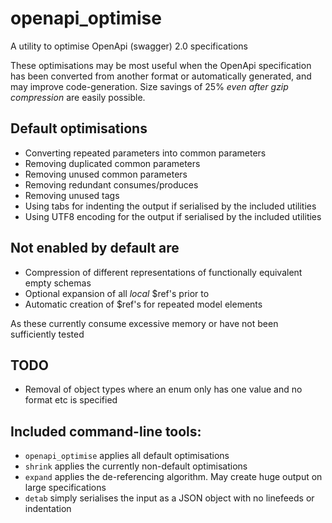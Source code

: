 # openapi_optimise

A utility to optimise OpenApi (swagger) 2.0 specifications

These optimisations may be most useful when the OpenApi specification has been converted from another format or
automatically generated, and may improve code-generation. Size savings of 25% *even after gzip compression* are easily possible.

## Default optimisations

* Converting repeated parameters into common parameters
* Removing duplicated common parameters
* Removing unused common parameters
* Removing redundant consumes/produces
* Removing unused tags
* Using tabs for indenting the output if serialised by the included utilities
* Using UTF8 encoding for the output if serialised by the included utilities

## Not enabled by default are

* Compression of different representations of functionally equivalent empty schemas
* Optional expansion of all *local* $ref's prior to
* Automatic creation of $ref's for repeated model elements

As these currently consume excessive memory or have not been sufficiently tested

## TODO

* Removal of object types where an enum only has one value and no format etc is specified

## Included command-line tools:

* `openapi_optimise` applies all default optimisations
* `shrink` applies the currently non-default optimisations
* `expand` applies the de-referencing algorithm. May create huge output on large specifications
* `detab` simply serialises the input as a JSON object with no linefeeds or indentation

